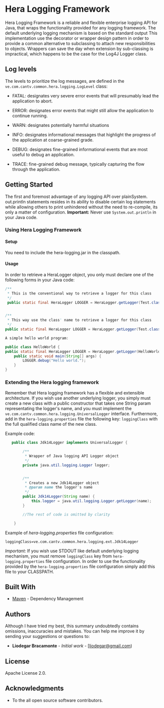 # Hera Logging Framework

Hera Logging Framework is a reliable and flexible enterprise logging API for Java, that wraps the
    functionality provided for any logging framework.
    The default underlying logging mechanism is based on  the standard output
    This implementation use the decorator or wrapper design pattern in order to provide a common alternative to subclassing
    to attach new responsibilities to objects. Wrappers can save the day when extension by sub-classing
    is impractical, which happens to be the case for the Log4J Logger class.


## Log levels
 <P>The levels  to prioritize the log messages, are defined in the  <code>ve.com.cantv.common.hera.logging.LogLevel</code> class:</P>

- FATAL: designates very severe error events that will presumably lead the application to abort.

- ERROR: designates error events that  might still allow the application to continue running.

- WARN: designates potentially harmful situations

- INFO: designates informational messages that highlight the progress of the application at coarse-grained grade.

- DEBUG: designates fine-grained  informational events that are most useful to debug an application.

- TRACE: fine-grained debug message, typically capturing the flow through the application.


## Getting Started

The first and foremost advantage of any logging API over plainSystem.
out.println statements resides in its ability to disable certain log statements
while allowing others to print unhindered without the need to re-compile, its only a matter of configuration.
**Important:** Never use <code>System.out.println</code> in your Java code.

### Using Hera Logging Framework


#### Setup
   You need to include the hera-logging.jar in the classpath.

#### Usage

In order to retrieve a HeraLogger object, you only must declare one of the following forms in your Java code:

```java
/**
 * This is the conventional way to retrieve a logger for this class
 */
 public static final HeraLogger LOGGER = HeraLogger.getLogger(Test.class);


/**
 * This way use the class' name to retrieve a logger for this class
 */
public static final HeraLogger LOGGER = HeraLogger.getLogger(Test.class.getName());

A simple hello world program:

public class HelloWorld {
public static final HeraLogger LOGGER = HeraLogger.getLogger(HelloWorld.class);
    public static void main(String[] args) {
        LOGGER.debug("Hello world.");
    }
}
```

### Extending the Hera logging framework

   Remember that Hera logging framework has a flexible and extensible architecture. If you wish use another underlying logger, you
   simply must create a new class with a public constructor that takes one String param representating the logger's name, and you must
   implement the `ve.com.cantv.common.hera.logging.UniversalLogger` interface.
   Furthermore, add in the `hera-logging.properties` file the following key: `loggingClass` with the full qualified class name of the new class.

  Example code:

```java
   public class Jdk14Logger implements UniversalLogger {

        /**
         * Wrapper of Java logging API Logger object
         */
        private java.util.logging.Logger logger;


        /**
         * Creates a new Jdk14Logger object
         * @param name the logger's name
         */
        public Jdk14Logger(String name) {
            this.logger = java.util.logging.Logger.getLogger(name);
        }

        //The rest of code is omitted by clarity

    }
```

Example of *hera-logging.properties* file configuration:

   `loggingClass=ve.com.cantv.common.hera.logging.ext.Jdk14Logger`


   *Important:* If you wish use STDOUT like default underlying logging mechanism, you must remove
   `loggingClass` key from `hera-logging.properties` file configuration. In order to use the functionality
   provided by the `hera-logging.properties` file configuration simply add this file to your CLASSPATH.

   </pre>


## Built With

* [Maven](https://maven.apache.org/) - Dependency Management


## Authors

Although I have tried my best, this summary undoubtedly contains omissions, inaccuracies
and mistakes. You can help me improve it by sending your suggestions or questions to:

* **Liodegar Bracamonte** - *Initial work* - [liodegar@gmail.com)


## License

Apache License 2.0.

## Acknowledgments

* To the all open source software contributors.


